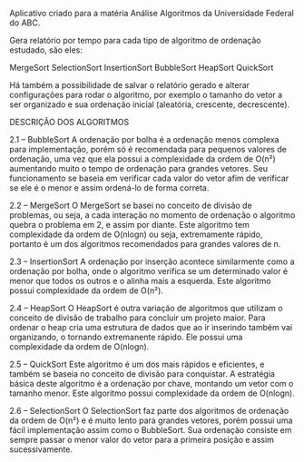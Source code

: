Aplicativo criado para a matéria Análise Algoritmos da Universidade Federal do ABC.

Gera relatório por tempo para cada tipo de algoritmo de ordenação estudado, são eles:

MergeSort
SelectionSort
InsertionSort
BubbleSort
HeapSort
QuickSort

Há também a possibilidade de salvar o relatório gerado e alterar configurações para rodar o algoritmo, 
por exemplo o tamanho do vetor a ser organizado e sua ordenação inicial (aleatória, crescente, decrescente).

DESCRIÇÃO DOS ALGORITMOS

2.1 – BubbleSort
A ordenação por bolha é a ordenação menos complexa para implementação, porém só é 
recomendada para pequenos valores de ordenação, uma vez que ela possui a 
complexidade da ordem de O(n²) aumentando muito o tempo de ordenação para grandes 
vetores. Seu funcionamento se baseia em verificar cada valor do vetor afim de verificar 
se ele é o menor e assim ordená-lo de forma correta.

2.2 – MergeSort
O MergeSort se basei no conceito de divisão de problemas, ou seja, a cada interação no 
momento de ordenação o algoritmo quebra o problema em 2, e assim por diante. Este algoritmo 
tem complexidade da ordem de O(nlogn) ou seja, extremamente rápido, portanto é um dos algoritmos 
recomendados para grandes valores de n.

2.3 – InsertionSort
A ordenação por inserção acontece similarmente como a ordenação por bolha, onde o algoritmo 
verifica se um determinado valor é menor que todos os outros e o alinha mais a esquerda. 
Este algoritmo possui complexidade da ordem de O(n²).

2.4 – HeapSort
O HeapSort é outra variação de algoritmos que utilizam o conceito de divisão de trabalho 
para concluir um projeto maior. Para ordenar o heap cria uma estrutura de dados que ao ir 
inserindo também vai organizando, o tornando extremanente rápido. Ele possui uma complexidade 
da ordem de O(nlogn).

2.5 – QuickSort
Este algoritmo é um dos mais rápidos e eficientes, e também se baseia no conceito de divisão 
para conquistar. A estratégia básica deste algoritmo é a ordenação por chave, montando um 
vetor com o tamanho menor. Este algoritmo possui complexidade da ordem de O(nlogn).

2.6 – SelectionSort
O SelectionSort faz parte dos algoritmos de ordenação da ordem de O(n²) e é muito lento para 
grandes vetores, porém possui uma fácil implementação assim como o BubbleSort. Sua ordenação 
consiste em sempre passar o menor valor do vetor para a primeira posição e assim sucessivamente.
